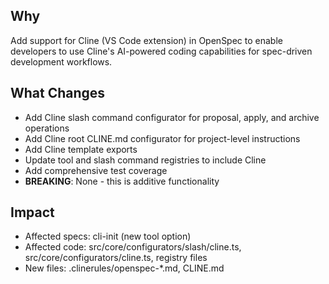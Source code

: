 ## Why
Add support for Cline (VS Code extension) in OpenSpec to enable developers to use Cline's AI-powered coding capabilities for spec-driven development workflows.

## What Changes
- Add Cline slash command configurator for proposal, apply, and archive operations
- Add Cline root CLINE.md configurator for project-level instructions
- Add Cline template exports
- Update tool and slash command registries to include Cline
- Add comprehensive test coverage
- **BREAKING**: None - this is additive functionality

## Impact
- Affected specs: cli-init (new tool option)
- Affected code: src/core/configurators/slash/cline.ts, src/core/configurators/cline.ts, registry files
- New files: .clinerules/openspec-*.md, CLINE.md
